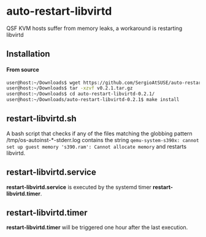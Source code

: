 # auto-restart-libvirtd

QSF KVM hosts suffer from memory leaks, a workaround is restarting libvirtd


## Installation

#### From source

```bash
user@host:~/Downloads$ wget https://github.com/SergioAtSUSE/auto-restart-libvirtd/archive/v0.2.1.tar.gz
user@host:~/Downloads$ tar -xzvf v0.2.1.tar.gz
user@host:~/Downloads$ cd auto-restart-libvirtd-0.2.1/
user@host:~/Downloads/auto-restart-libvirtd-0.2.1$ make install
```


## restart-libvirtd.sh

A bash script that checks if any of the files matching the globbing pattern /tmp/os-autoinst-*-stderr.log contains the string `qemu-system-s390x: cannot set up guest memory 's390.ram': Cannot allocate memory` and restarts libvirtd.


## restart-libvirtd.service

**restart-libvirtd.service** is executed by the systemd timer **restart-libvirtd.timer**.


## restart-libvirtd.timer

**restart-libvirtd.timer** will be triggered one hour after the last execution.
